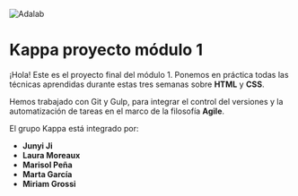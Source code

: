 ![Adalab](https://beta.adalab.es/resources/images/adalab-logo-155x61-bg-white.png)

# Kappa proyecto módulo 1

¡Hola! Este es el proyecto final del módulo 1. Ponemos en práctica todas las técnicas aprendidas durante estas tres semanas sobre **HTML** y **CSS**.

Hemos trabajado con Git y Gulp, para integrar el control del versiones y la automatización de tareas en el marco de la filosofía **Agile**.

El grupo Kappa está integrado por:

- **Junyi Ji**
- **Laura Moreaux**
- **Marisol Peña**
- **Marta García**
- **Miriam Grossi**
